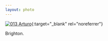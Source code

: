```yaml
---
layout: photo
---
```


[![013 Arturo](https://c2.staticflickr.com/4/3865/18831518573_5e1a02970f_c.jpg)](https://www.flickr.com/photos/131440297@N08/18831518573/){:target="_blank" rel="noreferrer"}

Brighton.
